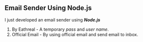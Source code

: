 ## Email Sender Using Node.js

I just developed an email sender using ***Node.js*** 
1. By Eathreal - A temporary *pass* and *user name*.
2. Official Email - By using official email and send email to inbox.  

